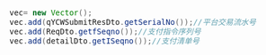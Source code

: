 <font face="SimSun" size=3>

~~~java
vec= new Vector();
vec.add(qYCWSubmitResDto.getSerialNo());//平台交易流水号
vec.add(ReqDto.getfSeqno());//支付指令序列号   
vec.add(detailDto.getISeqno());//支付清单号
~~~

</font>